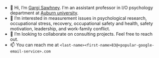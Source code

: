 - 👋 Hi, I’m [Gargi Sawhney](https://www.linkedin.com/in/gargisawhney/). I'm an assistant professor in I/O psychology department at [Auburn university](http://auburn.edu).
- 👀 I’m interested in measurement issues in psychological research, occupational stress, recovery, occupational safety and health, safety motivation, leadership, and work-family conflict.
- 💞️ I’m looking to collaborate on consulting projects. Feel free to reach out.
- 📫 You can reach me at `<last-name><first-name>83@<popular-google-email-service>.com`

<!---
sawhneygargi/sawhneygargi is a ✨ special ✨ repository because its `README.md` (this file) appears on your GitHub profile.
You can click the Preview link to take a look at your changes.
--->
